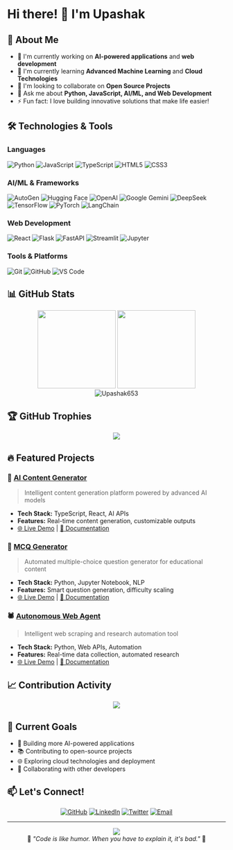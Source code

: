 # Hi there! 👋 I'm Upashak

## 🚀 About Me
- 🔭 I'm currently working on **AI-powered applications** and **web development**
- 🌱 I'm currently learning **Advanced Machine Learning** and **Cloud Technologies**
- 👯 I'm looking to collaborate on **Open Source Projects**
- 💬 Ask me about **Python, JavaScript, AI/ML, and Web Development**
- ⚡ Fun fact: I love building innovative solutions that make life easier!

## 🛠️ Technologies & Tools

### Languages
![Python](https://img.shields.io/badge/Python-3776AB?style=for-the-badge&logo=python&logoColor=white)
![JavaScript](https://img.shields.io/badge/JavaScript-F7DF1E?style=for-the-badge&logo=javascript&logoColor=black)
![TypeScript](https://img.shields.io/badge/TypeScript-007ACC?style=for-the-badge&logo=typescript&logoColor=white)
![HTML5](https://img.shields.io/badge/HTML5-E34F26?style=for-the-badge&logo=html5&logoColor=white)
![CSS3](https://img.shields.io/badge/CSS3-1572B6?style=for-the-badge&logo=css3&logoColor=white)

### AI/ML & Frameworks
![AutoGen](https://img.shields.io/badge/AutoGen-FF6B6B?style=for-the-badge&logo=microsoft&logoColor=white)
![Hugging Face](https://img.shields.io/badge/🤗_Hugging_Face-FFD21E?style=for-the-badge&logoColor=black)
![OpenAI](https://img.shields.io/badge/OpenAI-412991?style=for-the-badge&logo=openai&logoColor=white)
![Google Gemini](https://img.shields.io/badge/Google_Gemini-4285F4?style=for-the-badge&logo=google&logoColor=white)
![DeepSeek](https://img.shields.io/badge/DeepSeek-000000?style=for-the-badge&logo=artificial-intelligence&logoColor=white)
![TensorFlow](https://img.shields.io/badge/TensorFlow-FF6F00?style=for-the-badge&logo=tensorflow&logoColor=white)
![PyTorch](https://img.shields.io/badge/PyTorch-EE4C2C?style=for-the-badge&logo=pytorch&logoColor=white)
![LangChain](https://img.shields.io/badge/🦜_LangChain-1C3C3C?style=for-the-badge&logoColor=white)

### Web Development
![React](https://img.shields.io/badge/React-20232A?style=for-the-badge&logo=react&logoColor=61DAFB)
![Flask](https://img.shields.io/badge/Flask-000000?style=for-the-badge&logo=flask&logoColor=white)
![FastAPI](https://img.shields.io/badge/FastAPI-009688?style=for-the-badge&logo=fastapi&logoColor=white)
![Streamlit](https://img.shields.io/badge/Streamlit-FF4B4B?style=for-the-badge&logo=streamlit&logoColor=white)
![Jupyter](https://img.shields.io/badge/Jupyter-F37626?style=for-the-badge&logo=jupyter&logoColor=white)

### Tools & Platforms
![Git](https://img.shields.io/badge/Git-F05032?style=for-the-badge&logo=git&logoColor=white)
![GitHub](https://img.shields.io/badge/GitHub-100000?style=for-the-badge&logo=github&logoColor=white)
![VS Code](https://img.shields.io/badge/VS_Code-007ACC?style=for-the-badge&logo=visual-studio-code&logoColor=white)

## 📊 GitHub Stats

<div align="center">
  <img height="180em" src="https://github-readme-stats.vercel.app/api?username=Upashak653&show_icons=true&theme=tokyonight&include_all_commits=true&count_private=true"/>
  <img height="180em" src="https://github-readme-stats.vercel.app/api/top-langs/?username=Upashak653&layout=compact&langs_count=7&theme=tokyonight"/>
</div>

<div align="center">
  <img src="https://github-readme-streak-stats.herokuapp.com/?user=Upashak653&theme=tokyonight" alt="Upashak653" />
</div>

## 🏆 GitHub Trophies
<div align="center">
  <img src="https://github-profile-trophy.vercel.app/?username=Upashak653&theme=tokyonight&no-frame=false&no-bg=false&margin-w=4" />
</div>

## 🔥 Featured Projects

### 🤖 [AI Content Generator](https://github.com/Upashak653/ai-content-generator)
> Intelligent content generation platform powered by advanced AI models
- **Tech Stack:** TypeScript, React, AI APIs
- **Features:** Real-time content generation, customizable outputs
- [🌐 Live Demo](#) | [📖 Documentation](#)

### 📝 [MCQ Generator](https://github.com/Upashak653/mcqgen)
> Automated multiple-choice question generator for educational content
- **Tech Stack:** Python, Jupyter Notebook, NLP
- **Features:** Smart question generation, difficulty scaling
- [🌐 Live Demo](#) | [📖 Documentation](#)

### 🕷️ [Autonomous Web Agent](https://github.com/Upashak653/Autonomous_Web_Agent_and_Real_Time_Research)
> Intelligent web scraping and research automation tool
- **Tech Stack:** Python, Web APIs, Automation
- **Features:** Real-time data collection, automated research
- [🌐 Live Demo](#) | [📖 Documentation](#)

## 📈 Contribution Activity
<div align="center">
  <img src="https://github-readme-activity-graph.vercel.app/graph?username=Upashak653&theme=tokyo-night&bg_color=0D1117&color=7C3AED&line=7C3AED&point=FFFFFF&area_color=7C3AED&area=true&hide_border=true" />
</div>

## 🎯 Current Goals
- 🚀 Building more AI-powered applications
- 📚 Contributing to open-source projects
- 🌐 Exploring cloud technologies and deployment
- 🤝 Collaborating with other developers

## 📫 Let's Connect!
<div align="center">
  
[![GitHub](https://img.shields.io/badge/GitHub-100000?style=for-the-badge&logo=github&logoColor=white)](https://github.com/Upashak653)
[![LinkedIn](https://img.shields.io/badge/LinkedIn-0077B5?style=for-the-badge&logo=linkedin&logoColor=white)](#)
[![Twitter](https://img.shields.io/badge/Twitter-1DA1F2?style=for-the-badge&logo=twitter&logoColor=white)](#)
[![Email](https://img.shields.io/badge/Email-D14836?style=for-the-badge&logo=gmail&logoColor=white)](#)

</div>

---
<div align="center">
  <img src="https://komarev.com/ghpvc/?username=Upashak653&color=blueviolet&style=flat-square&label=Profile+Views" />
</div>

<div align="center">
  💫 <i>"Code is like humor. When you have to explain it, it's bad."</i> 💫
</div>
